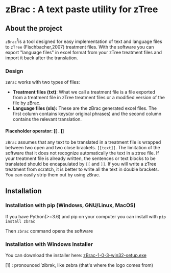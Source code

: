 # zBrac : A text paste utility for zTree
## About the project

`zBrac`<sup>1</sup>is a tool designed for easy implementation of text and language files to `zTree` (Fischbacher,2007) treatment files.  With the software you can export "language files" in excel format from your zTree treatment files and import it back after the translation.

### Design

 `zBrac` works with two types of files:

- **Treatment files (txt)**: What we call a treatment file is a file exported from a treatment file in zTree treatment files or a modified version of the file by zBrac. 
- **Language files (xls):** These are the zBrac generated excel files. The first column contains keys(or original phrases) and the second column contains the relevant translation. 

#### Placeholder operator: [[ . ]]

`zBrac` assumes that any text to be translated in a treatment file is wrapped between two open and two close brackets. `[[text]]`. The limitation of the software that it does not recognize automatically the text in a ztree file. If your treatment file is already written, the sentences or text blocks to be translated should be encapsulated by `[[` and `]]`. If you will write a zTree treatment from scratch, it is better to write all the text in double brackets. You can easily strip them out by using zBrac.

## Installation
### Installation with pip (Windows, GNU/Linux, MacOS)
If you have Python(>=3.6) and pip on your computer you can install with
`pip install zbrac` 

Then `zbrac` command opens the software

### Installation with Windows Installer
You can download the installer here: 
[zBrac-1-0-3-win32-setup.exe](https://github.com/seyhunsaral/zbrac/raw/master/installer/Output/zBrac-1-0-3-win32-setup.exe)


[1] :  pronounced ˈzibrək, like zebra (that's where the logo comes from)
